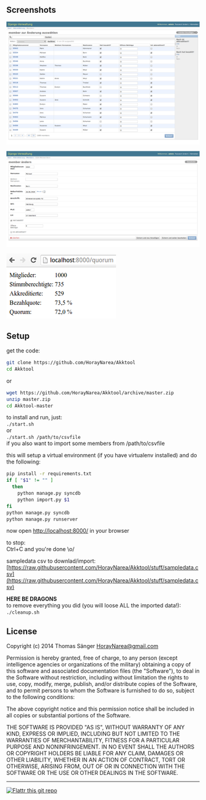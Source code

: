 ## Screenshots  
![List](https://raw.githubusercontent.com/HorayNarea/Akktool/stuff/list.png "List")  
  
![Dataset](https://raw.githubusercontent.com/HorayNarea/Akktool/stuff/dataset.png "Dataset")  
  
![Quorum](https://raw.githubusercontent.com/HorayNarea/Akktool/stuff/quorum.png "Quorum")  
  
  
## Setup  
  
get the code:  
```sh
git clone https://github.com/HorayNarea/Akktool
cd Akktool
```
  
or  
  
```sh
wget https://github.com/HorayNarea/Akktool/archive/master.zip
unzip master.zip
cd Akktool-master
```  
  
to install and run, just:  
`./start.sh`  
or  
`./start.sh /path/to/csvfile`  
if you also want to import some members from /path/to/csvfile

this will setup a virtual environment (if you have virtualenv installed) and do the following:  
```sh
pip install -r requirements.txt
if [ "$1" != "" ]
  then
    python manage.py syncdb
    python import.py $1
fi
python manage.py syncdb
python manage.py runserver
```  
  
  
now open [http://localhost:8000/](http://localhost:8000/) in your browser  
  
  
to stop:  
Ctrl+C and you're done \o/  

sampledata csv to downlad/import:  
[https://raw.githubusercontent.com/HorayNarea/Akktool/stuff/sampledata.csv](https://raw.githubusercontent.com/HorayNarea/Akktool/stuff/sampledata.csv)  
  
  
__HERE BE DRAGONS__  
to remove everything you did (you will loose ALL the imported data!):  
`./cleanup.sh`  
  
  
  
## License  
Copyright (c) 2014 Thomas Sänger <HorayNarea@gmail.com>

Permission is hereby granted, free of charge, to any person (except
intelligence agencies or organizations of the military)
obtaining a copy of this software and associated documentation files (the
"Software"), to deal in the Software without restriction, including without
limitation the rights to use, copy, modify, merge, publish, and/or distribute
copies of the Software, and to permit persons to whom the Software is
furnished to do so, subject to the following conditions:

The above copyright notice and this permission notice shall be included in all
copies or substantial portions of the Software.

THE SOFTWARE IS PROVIDED "AS IS", WITHOUT WARRANTY OF ANY KIND, EXPRESS OR
IMPLIED, INCLUDING BUT NOT LIMITED TO THE WARRANTIES OF MERCHANTABILITY,
FITNESS FOR A PARTICULAR PURPOSE AND NONINFRINGEMENT. IN NO EVENT SHALL THE
AUTHORS OR COPYRIGHT HOLDERS BE LIABLE FOR ANY CLAIM, DAMAGES OR OTHER
LIABILITY, WHETHER IN AN ACTION OF CONTRACT, TORT OR OTHERWISE, ARISING FROM,
OUT OF OR IN CONNECTION WITH THE SOFTWARE OR THE USE OR OTHER DEALINGS IN THE
SOFTWARE.
  
--------
  
[![Flattr this git repo](http://api.flattr.com/button/flattr-badge-large.png)](https://flattr.com/submit/auto?user_id=HorayNarea&url=https://github.com/HorayNarea/Akktool&title=Akktool&language=en_GB&tags=github&category=software)
